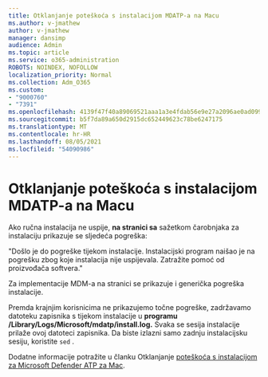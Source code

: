 ```yaml
---
title: Otklanjanje poteškoća s instalacijom MDATP-a na Macu
ms.author: v-jmathew
author: v-jmathew
manager: dansimp
audience: Admin
ms.topic: article
ms.service: o365-administration
ROBOTS: NOINDEX, NOFOLLOW
localization_priority: Normal
ms.collection: Adm_O365
ms.custom:
- "9000760"
- "7391"
ms.openlocfilehash: 4139f47f40a89069521aaa1a3e4fdab56e9e27a2096ae0ad099be827f60d51fc
ms.sourcegitcommit: b5f7da89a650d2915dc652449623c78be6247175
ms.translationtype: MT
ms.contentlocale: hr-HR
ms.lasthandoff: 08/05/2021
ms.locfileid: "54090986"
---
```

# <a name="troubleshoot-mdatp-installation-problems-on-a-mac"></a>Otklanjanje poteškoća s instalacijom MDATP-a na Macu

Ako ručna instalacija ne uspije, **na stranici sa** sažetkom čarobnjaka za instalaciju prikazuje se sljedeća pogreška:

"Došlo je do pogreške tijekom instalacije. Instalacijski program naišao je na pogrešku zbog koje instalacija nije uspijevala. Zatražite pomoć od proizvođača softvera."

Za implementacije MDM-a na stranici se prikazuje i generička pogreška instalacije.

Premda krajnjim korisnicima ne prikazujemo točne pogreške, zadržavamo datoteku zapisnika s tijekom instalacije u **programu /Library/Logs/Microsoft/mdatp/install.log.** Svaka se sesija instalacije prilaže ovoj datoteci zapisnika. Da biste izlazni samo zadnju instalacijsku sesiju, koristite `sed` .

Dodatne informacije potražite u članku Otklanjanje [poteškoća s instalacijom za Microsoft Defender ATP za Mac](https://go.microsoft.com/fwlink/?linkid=2144615).
